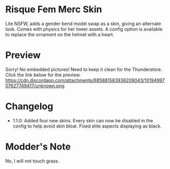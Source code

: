 # Risque Fem Merc Skin
Lite NSFW, adds a gender bend model swap as a skin, giving an alternate look. Comes with physics for her lower assets.
A config option is available to replace the ornament on the helmet with a heart.

# Preview
Sorry! No embedded pictures! Need to keep it clean for the Thunderstore. Click the link below for the preview.
https://cdn.discordapp.com/attachments/685881583936209043/1019499707627749417/unknown.png

# Changelog
- 1.1.0: Added four new skins. Every skin can now be disabled in the config to help avoid skin bloat. Fixed elite aspects displaying as black.

# Modder's Note
No, I will not touch grass.